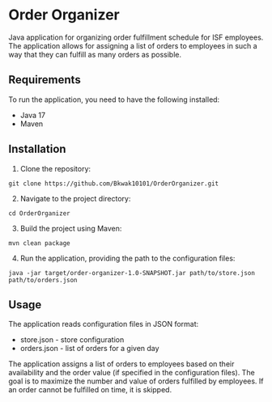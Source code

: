 # Order Organizer

Java application for organizing order fulfillment schedule for ISF employees. The application allows for assigning a list of orders to employees in such a way that they can fulfill as many orders as possible.

## Requirements
To run the application, you need to have the following installed:

* Java 17
* Maven

## Installation

1) Clone the repository:

``git clone https://github.com/Bkwak10101/OrderOrganizer.git``

2) Navigate to the project directory:

``cd OrderOrganizer``

3) Build the project using Maven:

``mvn clean package``

4) Run the application, providing the path to the configuration files:

``java -jar target/order-organizer-1.0-SNAPSHOT.jar path/to/store.json path/to/orders.json``

## Usage

The application reads configuration files in JSON format:

* store.json - store configuration
* orders.json - list of orders for a given day

The application assigns a list of orders to employees based on their availability and the order value (if specified in the configuration files). The goal is to maximize the number and value of orders fulfilled by employees. If an order cannot be fulfilled on time, it is skipped.
